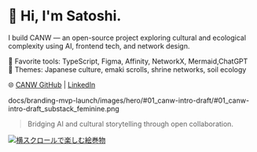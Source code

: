 # 👋 Hi, I'm Satoshi.

I build CANW — an open-source project exploring cultural and ecological complexity using AI, frontend tech, and network design.

🎨 Favorite tools: TypeScript, Figma, Affinity, NetworkX, Mermaid,ChatGPT   
🎴 Themes: Japanese culture, emaki scrolls, shrine networks, soil ecology  

🌐 [CANW GitHub](https://github.com/satoshi-create/complexity-and-network-webdesign) | [LinkedIn](https://www.linkedin.com/in/satoprofile/)

docs/branding-mvp-launch/images/hero/#01_canw-intro-draft/#01_canw-intro-draft_substack_feminine.png

> Bridging AI and cultural storytelling through open collaboration.


[![横スクロールで楽しむ絵巻物](https://github.com/satoshi-create/complexity-and-network-webdesign)](https://complexity-and-network-webdesign.vercel.app/)

